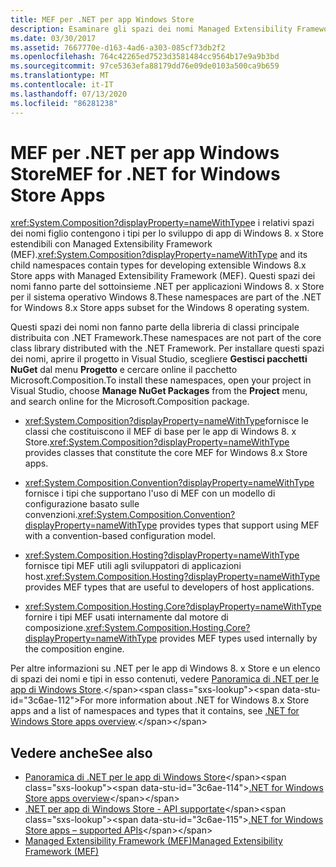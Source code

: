 ```yaml
---
title: MEF per .NET per app Windows Store
description: Esaminare gli spazi dei nomi Managed Extensibility Framework (MEF) che contengono i tipi per lo sviluppo di applicazioni Windows 8. x Store estensibili.
ms.date: 03/30/2017
ms.assetid: 7667770e-d163-4ad6-a303-085cf73db2f2
ms.openlocfilehash: 764c42265ed7523d3581484cc9564b17e9a9b3bd
ms.sourcegitcommit: 97ce5363efa88179dd76e09de0103a500ca9b659
ms.translationtype: MT
ms.contentlocale: it-IT
ms.lasthandoff: 07/13/2020
ms.locfileid: "86281238"
---
```

# <a name="mef-for-net-for-windows-store-apps"></a><span data-ttu-id="3c6ae-103">MEF per .NET per app Windows Store</span><span class="sxs-lookup"><span data-stu-id="3c6ae-103">MEF for .NET for Windows Store Apps</span></span>
<span data-ttu-id="3c6ae-104"><xref:System.Composition?displayProperty=nameWithType>e i relativi spazi dei nomi figlio contengono i tipi per lo sviluppo di app di Windows 8. x Store estendibili con Managed Extensibility Framework (MEF).</span><span class="sxs-lookup"><span data-stu-id="3c6ae-104"><xref:System.Composition?displayProperty=nameWithType> and its child namespaces contain types for developing extensible Windows 8.x Store apps with Managed Extensibility Framework (MEF).</span></span> <span data-ttu-id="3c6ae-105">Questi spazi dei nomi fanno parte del sottoinsieme .NET per applicazioni Windows 8. x Store per il sistema operativo Windows 8.</span><span class="sxs-lookup"><span data-stu-id="3c6ae-105">These namespaces are part of the .NET for Windows 8.x Store apps subset for the Windows 8 operating system.</span></span>  
  
 <span data-ttu-id="3c6ae-106">Questi spazi dei nomi non fanno parte della libreria di classi principale distribuita con .NET Framework.</span><span class="sxs-lookup"><span data-stu-id="3c6ae-106">These namespaces are not part of the core class library distributed with the .NET Framework.</span></span> <span data-ttu-id="3c6ae-107">Per installare questi spazi dei nomi, aprire il progetto in Visual Studio, scegliere **Gestisci pacchetti NuGet** dal menu **Progetto** e cercare online il pacchetto Microsoft.Composition.</span><span class="sxs-lookup"><span data-stu-id="3c6ae-107">To install these namespaces, open your project in Visual Studio, choose **Manage NuGet Packages** from the **Project** menu, and search online for the Microsoft.Composition package.</span></span>  
  
- <span data-ttu-id="3c6ae-108"><xref:System.Composition?displayProperty=nameWithType>fornisce le classi che costituiscono il MEF di base per le app di Windows 8. x Store.</span><span class="sxs-lookup"><span data-stu-id="3c6ae-108"><xref:System.Composition?displayProperty=nameWithType> provides classes that constitute the core MEF for Windows 8.x Store apps.</span></span>  
  
- <span data-ttu-id="3c6ae-109"><xref:System.Composition.Convention?displayProperty=nameWithType> fornisce i tipi che supportano l'uso di MEF con un modello di configurazione basato sulle convenzioni.</span><span class="sxs-lookup"><span data-stu-id="3c6ae-109"><xref:System.Composition.Convention?displayProperty=nameWithType> provides types that support using MEF with a convention-based configuration model.</span></span>  
  
- <span data-ttu-id="3c6ae-110"><xref:System.Composition.Hosting?displayProperty=nameWithType> fornisce tipi MEF utili agli sviluppatori di applicazioni host.</span><span class="sxs-lookup"><span data-stu-id="3c6ae-110"><xref:System.Composition.Hosting?displayProperty=nameWithType> provides MEF types that are useful to developers of host applications.</span></span>  
  
- <span data-ttu-id="3c6ae-111"><xref:System.Composition.Hosting.Core?displayProperty=nameWithType> fornire i tipi MEF usati internamente dal motore di composizione.</span><span class="sxs-lookup"><span data-stu-id="3c6ae-111"><xref:System.Composition.Hosting.Core?displayProperty=nameWithType> provides MEF types used internally by the composition engine.</span></span>  
  
 <span data-ttu-id="3c6ae-112">Per altre informazioni su .NET per le app di Windows 8. x Store e un elenco di spazi dei nomi e tipi in esso contenuti, vedere [Panoramica di .NET per le app di Windows Store](https://docs.microsoft.com/previous-versions/br230302(v=vs.110)).</span><span class="sxs-lookup"><span data-stu-id="3c6ae-112">For more information about .NET for Windows 8.x Store apps and a list of namespaces and types that it contains, see [.NET for Windows Store apps overview](https://docs.microsoft.com/previous-versions/br230302(v=vs.110)).</span></span>
  
## <a name="see-also"></a><span data-ttu-id="3c6ae-113">Vedere anche</span><span class="sxs-lookup"><span data-stu-id="3c6ae-113">See also</span></span>

- <span data-ttu-id="3c6ae-114">[Panoramica di .NET per le app di Windows Store](https://docs.microsoft.com/previous-versions/br230302(v=vs.110))</span><span class="sxs-lookup"><span data-stu-id="3c6ae-114">[.NET for Windows Store apps overview](https://docs.microsoft.com/previous-versions/br230302(v=vs.110))</span></span>
- <span data-ttu-id="3c6ae-115">[.NET per app di Windows Store - API supportate](https://docs.microsoft.com/previous-versions/br230232(v=vs.110))</span><span class="sxs-lookup"><span data-stu-id="3c6ae-115">[.NET for Windows Store apps – supported APIs](https://docs.microsoft.com/previous-versions/br230232(v=vs.110))</span></span>
- [<span data-ttu-id="3c6ae-116">Managed Extensibility Framework (MEF)</span><span class="sxs-lookup"><span data-stu-id="3c6ae-116">Managed Extensibility Framework (MEF)</span></span>](index.md)
